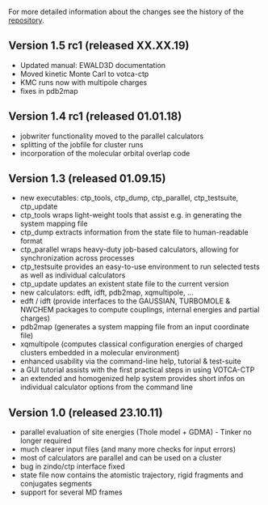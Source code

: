 For more detailed information about the changes see the history of the [repository](https://github.com/votca/ctp/commits/master).

## Version 1.5 rc1 (released XX.XX.19)
* Updated manual: EWALD3D documentation
* Moved kinetic Monte Carl to votca-ctp
* KMC runs now with multipole charges 
* fixes in pdb2map

## Version 1.4 rc1 (released 01.01.18)
* jobwriter functionality moved to the parallel calculators
* splitting of the jobfile for cluster runs 
* incorporation of the molecular orbital overlap code

## Version 1.3 (released 01.09.15)
* new executables: ctp_tools, ctp_dump, ctp_parallel, ctp_testsuite, ctp_update
* ctp_tools wraps light-weight tools that assist e.g. in generating the system mapping file
* ctp_dump extracts information from the state file to human-readable format
* ctp_parallel wraps heavy-duty job-based calculators, allowing for synchronization across processes
* ctp_testsuite provides an easy-to-use environment to run selected tests as well as individual calculators
* ctp_update updates an existent state file to the current version
* new calculators: edft, idft, pdb2map, xqmultipole, ...
* edft / idft (provide interfaces to the GAUSSIAN, TURBOMOLE & NWCHEM packages to compute couplings, internal energies and partial charges)
* pdb2map (generates a system mapping file from an input coordinate file)
* xqmultipole (computes classical configuration energies of charged clusters embedded in a molecular environment)
* enhanced usability via the command-line help, tutorial & test-suite
* a GUI tutorial assists with the first practical steps in using VOTCA-CTP
* an extended and homogenized help system provides short infos on individual calculator options from the command line

## Version 1.0 (released 23.10.11)
* parallel evaluation of site energies (Thole model + GDMA) - Tinker no longer required
* much clearer input files (and many more checks for input errors)
* most of calculators are parallel and can be used on a cluster
* bug in zindo/ctp interface fixed
* state file now contains the atomistic trajectory, rigid fragments and conjugates segments
* support for several MD frames
